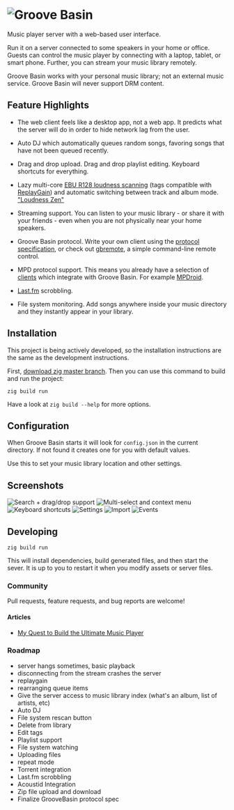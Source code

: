 # ![Groove Basin](http://groovebasin.com.s3.amazonaws.com/img/logo-text.png)

Music player server with a web-based user interface.

Run it on a server connected to some speakers in your home or office.
Guests can control the music player by connecting with a laptop, tablet,
or smart phone. Further, you can stream your music library remotely.

Groove Basin works with your personal music library; not an external music
service. Groove Basin will never support DRM content.

## Feature Highlights

* The web client feels like a desktop app, not a web app. It predicts what the
  server will do in order to hide network lag from the user.

* Auto DJ which automatically queues random songs, favoring songs
  that have not been queued recently.

* Drag and drop upload. Drag and drop playlist editing. Keyboard shortcuts
  for everything.

* Lazy multi-core
  [EBU R128 loudness scanning](http://tech.ebu.ch/loudness) (tags compatible
  with [ReplayGain](http://wiki.hydrogenaudio.org/index.php?title=ReplayGain_1.0_specification))
  and automatic switching between track and album mode.
  ["Loudness Zen"](http://www.youtube.com/watch?v=iuEtQqC-Sqo)

* Streaming support. You can listen to your music library - or share it with
  your friends - even when you are not physically near your home speakers.

* Groove Basin protocol. Write your own client using the
  [protocol specification](doc/protocol.md), or check out
  [gbremote](https://github.com/andrewrk/gbremote), a simple command-line
  remote control.

* MPD protocol support. This means you already have a selection of
  [clients](http://mpd.wikia.com/wiki/Clients) which integrate with
  Groove Basin. For example [MPDroid](https://github.com/abarisain/dmix).

* [Last.fm](http://www.last.fm/) scrobbling.

* File system monitoring. Add songs anywhere inside your music directory and
  they instantly appear in your library.

## Installation

This project is being actively developed, so the installation instructions are
the same as the development instructions.

First, [download zig master branch](https://ziglang.org/download/#release-master).
Then you can use this command to build and run the project:

```
zig build run
```

Have a look at `zig build --help` for more options.

## Configuration

When Groove Basin starts it will look for `config.json` in the current
directory. If not found it creates one for you with default values.

Use this to set your music library location and other settings.

## Screenshots

![Search + drag/drop support](https://s3.amazonaws.com/groovebasin.com/img/groovebasin-1.3.2-searchdragdrop.png)
![Multi-select and context menu](https://s3.amazonaws.com/groovebasin.com/img/groovebasin-1.3.2-libmenu.png)
![Keyboard shortcuts](https://s3.amazonaws.com/groovebasin.com/img/groovebasin-1.3.2-shortcuts.png)
![Settings](https://s3.amazonaws.com/groovebasin.com/img/groovebasin-1.3.2-settings.png)
![Import](https://s3.amazonaws.com/groovebasin.com/img/groovebasin-1.3.2-import.png)
![Events](https://s3.amazonaws.com/groovebasin.com/img/groovebasin-1.3.2-events.png)

## Developing

```
zig build run
```

This will install dependencies, build generated files, and then start the
sever. It is up to you to restart it when you modify assets or server files.

### Community

Pull requests, feature requests, and bug reports are welcome!

#### Articles

 * [My Quest to Build the Ultimate Music Player](http://andrewkelley.me/post/quest-build-ultimate-music-player.html)

### Roadmap

* server hangs sometimes, basic playback
* disconnecting from the stream crashes the server
* replaygain
* rearranging queue items
* Give the server access to music library index (what's an album, list of
  artists, etc)
* Auto DJ
* File system rescan button
* Delete from library
* Edit tags
* Playlist support
* File system watching
* Uploading files
* repeat mode
* Torrent integration
* Last.fm scrobbling
* Acoustid Integration
* Zip file upload and download
* Finalize GrooveBasin protocol spec
